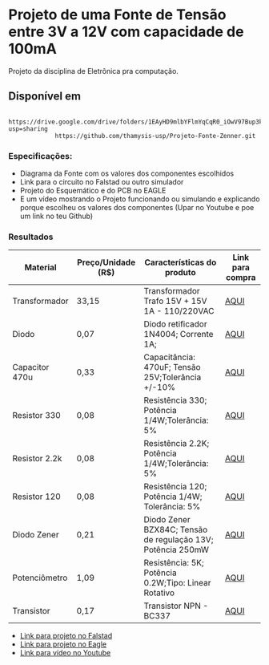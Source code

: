 # Projeto de uma Fonte de Tensão entre 3V a 12V com capacidade de 100mA
Projeto da disciplina de Eletrônica pra computação.
## Disponível em 
                 https://drive.google.com/drive/folders/1EAyHD9mlbYFlmYqCqR0_iOwV97Bup3ks?usp=sharing 
                 https://github.com/thamysis-usp/Projeto-Fonte-Zenner.git
### Especificações:
- Diagrama da Fonte com os valores dos componentes escolhidos
- Link para o circuito no Falstad ou outro simulador
- Projeto do Esquemático e do PCB no EAGLE
- E um vídeo mostrando o Projeto funcionando ou simulando e explicando porque escolheu os valores dos componentes (Upar no Youtube e poe um link no teu Github)

### Resultados
| Material     | Preço/Unidade (R$) | Características do produto                                 | Link para compra |
|--------------|--------------------|------------------------------------------------------------|------------------|
|Transformador |33,15               |Transformador Trafo 15V + 15V 1A - 110/220VAC               |[AQUI](https://www.baudaeletronica.com.br/transformador-trafo-1a-15v-15v.html)|
|Diodo         |0,07                |Diodo retificador 1N4004; Corrente 1A; 			               |[AQUI](https://www.baudaeletronica.com.br/diodo-1n4004.html)|
|Capacitor 470u|0,33                |Capacitância: 470uF; Tensão 25V;Tolerância +/-10%           |[AQUI](https://www.baudaeletronica.com.br/capacitor-eletrolitico-470uf-25v.html)|
|Resistor 330  |0,08                |Resistência 330; Potência 1/4W;Tolerância: 5%               |[AQUI](https://www.baudaeletronica.com.br/resistor-330r-5-1-4w.html)|
|Resistor 2.2k |0,08                |Resistência 2.2K; Potência 1/4W;Tolerância: 5%              |[AQUI](https://www.baudaeletronica.com.br/resistor-2k2-5-1-4w.html)|
|Resistor 120  |0,08                |Resistência 120; Potência 1/4W; Tolerância: 5%              |[AQUI](https://www.baudaeletronica.com.br/resistor-120r-5-1-4w.html)|
|Diodo Zener   |0,21                |Diodo Zener BZX84C; Tensão de regulação 13V; Potência 250mW |[AQUI](https://www.baudaeletronica.com.br/diodo-zener-bzx84c-13v-250mw.html)|
|Potenciômetro |1,09                |Resistência: 5K; Potência 0.2W;Tipo: Linear Rotativo        |[AQUI](https://www.baudaeletronica.com.br/potenciometro-linear-de-5k-5000.html)|
|Transistor    |0,17                |Transistor NPN - BC337                                      |[AQUI](https://www.baudaeletronica.com.br/transistor-npn-bc337.html)|

- [Link para projeto no Falstad](http://tinyurl.com/y9o8txvr)
- [Link para projeto no Eagle](https://drive.google.com/drive/folders/1EAyHD9mlbYFlmYqCqR0_iOwV97Bup3ks?usp=sharing)
- [Link para vídeo no Youtube](https://youtu.be/rlS5JC6_aeo)



